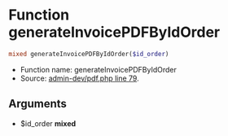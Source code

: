Function generateInvoicePDFByIdOrder
===========================





```php
mixed generateInvoicePDFByIdOrder($id_order)
```

* Function name: generateInvoicePDFByIdOrder
* Source: [admin-dev/pdf.php line 79](https://github.com/PrestaShop/PrestaShop/blob/1.5.0.2/admin-dev/pdf.php#L79).

Arguments
---------

* $id_order **mixed**

